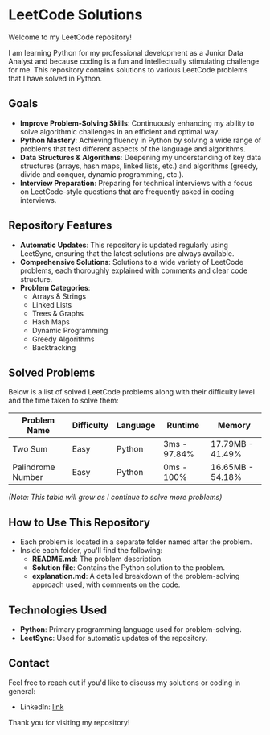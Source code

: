 # LeetCode Solutions

Welcome to my LeetCode repository!

I am learning Python for my professional development as a Junior Data Analyst and because coding is a fun and intellectually stimulating challenge for me. This repository contains solutions to various LeetCode problems that I have solved in Python.

## Goals

- **Improve Problem-Solving Skills**: Continuously enhancing my ability to solve algorithmic challenges in an efficient and optimal way.
- **Python Mastery**: Achieving fluency in Python by solving a wide range of problems that test different aspects of the language and algorithms.
- **Data Structures & Algorithms**: Deepening my understanding of key data structures (arrays, hash maps, linked lists, etc.) and algorithms (greedy, divide and conquer, dynamic programming, etc.).
- **Interview Preparation**: Preparing for technical interviews with a focus on LeetCode-style questions that are frequently asked in coding interviews.

## Repository Features

- **Automatic Updates**: This repository is updated regularly using LeetSync, ensuring that the latest solutions are always available.
- **Comprehensive Solutions**: Solutions to a wide variety of LeetCode problems, each thoroughly explained with comments and clear code structure.
- **Problem Categories**:
    - Arrays & Strings
    - Linked Lists
    - Trees & Graphs
    - Hash Maps
    - Dynamic Programming
    - Greedy Algorithms
    - Backtracking

## Solved Problems

Below is a list of solved LeetCode problems along with their difficulty level and the time taken to solve them:

| Problem Name           | Difficulty | Language | Runtime      | Memory           |
|------------------------|------------|----------|--------------|------------------|
| Two Sum                | Easy       | Python   | 3ms - 97.84% | 17.79MB - 41.49% | 
| Palindrome Number      | Easy       | Python   | 0ms - 100%   | 16.65MB - 54.18% |

*(Note: This table will grow as I continue to solve more problems)*

## How to Use This Repository

- Each problem is located in a separate folder named after the problem.
- Inside each folder, you'll find the following:
    - **README.md**: The problem description
    - **Solution file**: Contains the Python solution to the problem.
    - **explanation.md**: A detailed breakdown of the problem-solving approach used, with comments on the code.

## Technologies Used

- **Python**: Primary programming language used for problem-solving.
- **LeetSync**: Used for automatic updates of the repository.

## Contact

Feel free to reach out if you'd like to discuss my solutions or coding in general:

- LinkedIn: [link](https://bg.linkedin.com/in/kiril-tanev-44a17621b)

Thank you for visiting my repository!
